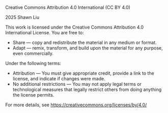 Creative Commons Attribution 4.0 International (CC BY 4.0)

2025 Shawn Liu 

This work is licensed under the Creative Commons Attribution 4.0 International License.
You are free to:
- Share — copy and redistribute the material in any medium or format.
- Adapt — remix, transform, and build upon the material for any purpose, even commercially.

Under the following terms:
- Attribution — You must give appropriate credit, provide a link to the license, and indicate if changes were made.
- No additional restrictions — You may not apply legal terms or technological measures that legally restrict others from doing anything the license permits.

For more details, see https://creativecommons.org/licenses/by/4.0/
